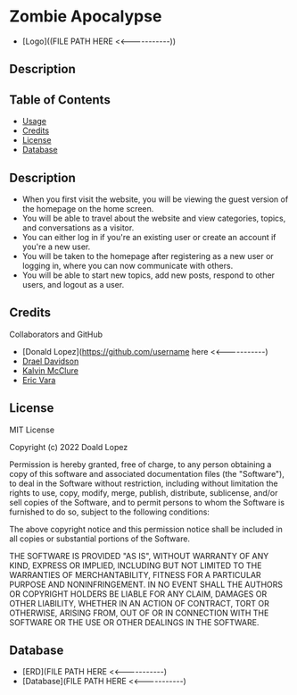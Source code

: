 # Zombie Apocalypse
   - [Logo]((FILE PATH HERE <<-----------))

## Description


## Table of Contents

   - [Usage](#usage)
   - [Credits](#credits)
   - [License](#license)
   - [Database](#Database)

## Description

- When you first visit the website, you will be viewing the guest version of the
    homepage on the home screen.
- You will be able to travel about the website and view categories, topics, and
    conversations as a visitor.
- You can either log in if you're an existing user or create an account if you're
    a new user.
- You will be taken to the homepage after registering as a new user or logging in,
    where you can now communicate with others.
- You will be able to start new topics, add new posts, respond to other users, and
    logout as a user.

## Credits

Collaborators and GitHub

   - [Donald Lopez](https://github.com/username here <<-----------)
   - [Drael Davidson](https://github.com/draeldavidson)
   - [Kalvin McClure](https://github.com/SpaceBoiLunkey)
   - [Eric Vara](https://github.com/vara78)

## License

MIT License

Copyright (c) 2022 Doald Lopez

Permission is hereby granted, free of charge, to any person obtaining a copy
of this software and associated documentation files (the "Software"), to deal
in the Software without restriction, including without limitation the rights
to use, copy, modify, merge, publish, distribute, sublicense, and/or sell
copies of the Software, and to permit persons to whom the Software is
furnished to do so, subject to the following conditions:

The above copyright notice and this permission notice shall be included in all
copies or substantial portions of the Software.

THE SOFTWARE IS PROVIDED "AS IS", WITHOUT WARRANTY OF ANY KIND, EXPRESS OR
IMPLIED, INCLUDING BUT NOT LIMITED TO THE WARRANTIES OF MERCHANTABILITY,
FITNESS FOR A PARTICULAR PURPOSE AND NONINFRINGEMENT. IN NO EVENT SHALL THE
AUTHORS OR COPYRIGHT HOLDERS BE LIABLE FOR ANY CLAIM, DAMAGES OR OTHER
LIABILITY, WHETHER IN AN ACTION OF CONTRACT, TORT OR OTHERWISE, ARISING FROM,
OUT OF OR IN CONNECTION WITH THE SOFTWARE OR THE USE OR OTHER DEALINGS IN THE
SOFTWARE.

## Database

   - [ERD](FILE PATH HERE <<-----------)
   - [Database](FILE PATH HERE <<-----------)
